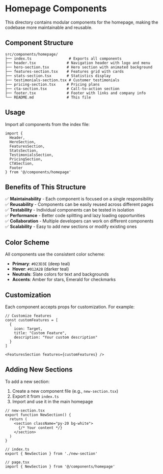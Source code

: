 # Homepage Components

This directory contains modular components for the homepage, making the codebase more maintainable and reusable.

## Component Structure

```
src/components/homepage/
├── index.ts                 # Exports all components
├── header.tsx              # Navigation header with logo and menu
├── hero-section.tsx        # Hero section with animated background
├── features-section.tsx    # Features grid with cards
├── stats-section.tsx       # Statistics display
├── testimonials-section.tsx # Customer testimonials
├── pricing-section.tsx     # Pricing plans
├── cta-section.tsx         # Call-to-action section
├── footer.tsx              # Footer with links and company info
└── README.md               # This file
```

## Usage

Import all components from the index file:

```tsx
import {
  Header,
  HeroSection,
  FeaturesSection,
  StatsSection,
  TestimonialsSection,
  PricingSection,
  CTASection,
  Footer
} from '@/components/homepage'
```

## Benefits of This Structure

✅ **Maintainability** - Each component is focused on a single responsibility  
✅ **Reusability** - Components can be easily reused across different pages  
✅ **Testability** - Individual components can be tested in isolation  
✅ **Performance** - Better code splitting and lazy loading opportunities  
✅ **Collaboration** - Multiple developers can work on different components  
✅ **Scalability** - Easy to add new sections or modify existing ones  

## Color Scheme

All components use the consistent color scheme:
- **Primary**: `#023D3E` (deep teal)
- **Hover**: `#012A2B` (darker teal)
- **Neutrals**: Slate colors for text and backgrounds
- **Accents**: Amber for stars, Emerald for checkmarks

## Customization

Each component accepts props for customization. For example:

```tsx
// Customize features
const customFeatures = [
  {
    icon: Target,
    title: "Custom Feature",
    description: "Your custom description"
  }
]

<FeaturesSection features={customFeatures} />
```

## Adding New Sections

To add a new section:

1. Create a new component file (e.g., `new-section.tsx`)
2. Export it from `index.ts`
3. Import and use it in the main homepage

```tsx
// new-section.tsx
export function NewSection() {
  return (
    <section className="py-20 bg-white">
      {/* Your content */}
    </section>
  )
}

// index.ts
export { NewSection } from './new-section'

// page.tsx
import { NewSection } from '@/components/homepage'
``` 